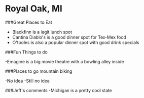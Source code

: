 # Royal Oak, MI

###Great Places to Eat

- Blackfinn is a legit lunch spot
- Cantina Diablo's is a good dinner spot for Tex-Mex food
- O'tooles is also a popular dinner spot with good drink specials

###Fun Things to do

-Emagine is a big movie theatre with a bowling alley inside

###Places to go mountain biking

-No idea
-Still no idea

###Jeff's comments
-Michigan is a pretty cool state